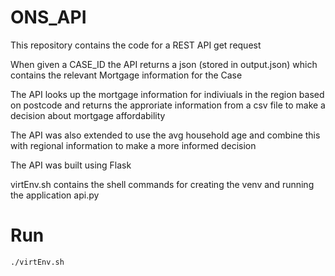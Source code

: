 # ONS_API


This repository contains the code for a REST API get request

When given a CASE_ID the API returns a json (stored in output.json) which contains the relevant Mortgage information for the Case

The API looks up the mortgage information for indiviuals in the region based on postcode and returns the approriate information from a csv file to make 
a decision about mortgage affordability

The API was also extended to use the avg household age and combine this with regional information to make a more informed decision

The API was built using Flask 

virtEnv.sh contains the shell commands for creating the venv and running the application api.py

# Run 

    ./virtEnv.sh


